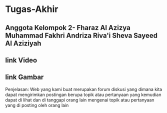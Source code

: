 # Tugas-Akhir
Anggota Kelompok 2-
Fharaz Al Azizya
Muhammad Fakhri Andriza
Riva'i Sheva
Sayeed Al Aziziyah
-
link Video
-
link Gambar
-
Penjelasan:
Web yang kami buat merupakan forum diskusi yang dimana kita dapat mengirimkan postingan berupa topik atau pertanyaan yang kemudian dapat di lihat dan di tanggapi orang lain mengenai topik atau pertanyaan yang di posting oleh orang lain

